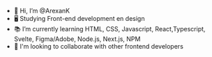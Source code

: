 - 👋 Hi, I’m @ArexanK
- 🖥 Studying Front-end development en design
- 📚 I’m currently learning HTML, CSS, Javascript, React,Typescript, Svelte, Figma/Adobe, Node.js, Next.js, NPM
- 👥 I'm looking to collaborate with other frontend developers  


<!---
ArexanK/ArexanK is a ✨ special ✨ repository because its `README.md` (this file) appears on your GitHub profile.
You can click the Preview link to take a look at your changes.
--->
